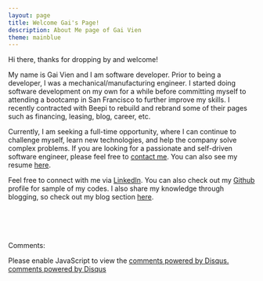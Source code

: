 ```yaml
---
layout: page
title: Welcome Gai's Page!
description: About Me page of Gai Vien
theme: mainblue
---
```


Hi there, thanks for dropping by and welcome!

My name is Gai Vien and I am software developer. Prior to being a developer, I was a mechanical/manufacturing engineer. I started doing software development on my own for a while before committing myself to attending a bootcamp in San Francisco to further improve my skills. I recently contracted with Beepi to rebuild and rebrand some of their pages such as financing, leasing, blog, career, etc.

Currently, I am seeking a full-time opportunity, where I can continue to challenge myself, learn new technologies, and help the company solve complex problems. If you are looking for a passionate and self-driven software engineer, please feel free to <a href="mailto: wavetech86@gmail.com">contact me</a>. You can also see my resume [here](/resume/).

Feel free to connect with me via <a href="https://www.linkedin.com/in/gaivien" target="_blank">LinkedIn</a>. You can also check out my <a href="https://github.com/gVien" target="_blank">Github</a> profile for sample of my codes. I also share my knowledge through blogging, so check out my blog section [here](/blog/).

<br><br><br><br>
Comments:

<div id="disqus_thread"></div>
<script type="text/javascript">
  /* * * in case my cohort wants to know how to set up
  1. after getting a disqus account, you will be creating a "short name" (e.g. thisisyourshortname.disqus.com)
  2. put that name within the quote `...` below in the disqus_shortname variable
  3. Done! * * */
  var disqus_shortname = '{{site.disqushandler}}';

  /* * * DON'T EDIT BELOW THIS LINE * * */
  (function() {
      var dsq = document.createElement('script'); dsq.type = 'text/javascript'; dsq.async = true;
      dsq.src = '//' + disqus_shortname + '.disqus.com/embed.js';
      (document.getElementsByTagName('head')[0] || document.getElementsByTagName('body')[0]).appendChild(dsq);
  })();
</script>
<noscript>Please enable JavaScript to view the <a href="http://disqus.com/?ref_noscript">comments powered by Disqus.</a></noscript>
<a href="http://disqus.com" class="dsq-brlink">comments powered by <span class="logo-disqus">Disqus</span></a>
